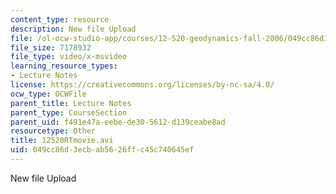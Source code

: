 ```yaml
---
content_type: resource
description: New file Upload
file: /ol-ocw-studio-app/courses/12-520-geodynamics-fall-2006/049cc86d3ecbab5626ffc45c740645ef_12520RTmovie.avi
file_size: 7178932
file_type: video/x-msvideo
learning_resource_types:
- Lecture Notes
license: https://creativecommons.org/licenses/by-nc-sa/4.0/
ocw_type: OCWFile
parent_title: Lecture Notes
parent_type: CourseSection
parent_uid: f491e47a-eebe-de30-5612-d139ceabe8ad
resourcetype: Other
title: 12520RTmovie.avi
uid: 049cc86d-3ecb-ab56-26ff-c45c740645ef
---
```

New file Upload